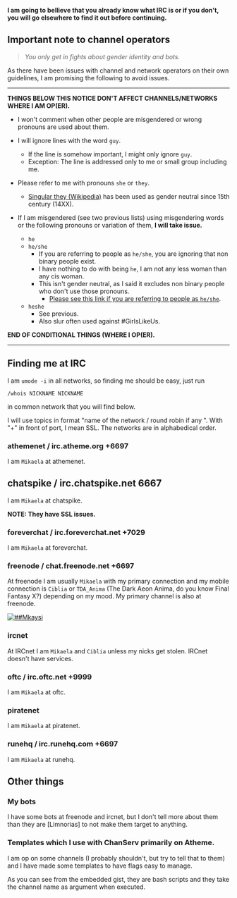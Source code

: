 <!DOCTYPE html>
<html>
<head>
<meta charset="UTF-8" />
<!-- <meta http-equiv="refresh" content="60" /> -->
<meta name="description" content="How do you find me at IRC." />
<meta name="author" content="Mikaela Suomalainen" />
<link rel="canonical" href="https://mkaysi.github.io/pages/irc.html">
<title>Where to find me at IRC?</title>
<link rel="stylesheet" type="text/css" href="../css.css" />
</head>
<body>

**I am going to bellieve that you already know what IRC is or if you 
don't, you will go elsewhere to find it out before continuing.**

## Important note to channel operators

<!-- This applies to MRA (cis)het transphobic, transmisogynist etc. 
people. If you aren't one, just skip this. -->

> *You only get in fights about gender identity and bots.*

As there have been issues with channel and network operators on their own 
guidelines, I am promising the following to avoid issues.

<hr/>

**THINGS BELOW THIS NOTICE DON'T AFFECT CHANNELS/NETWORKS WHERE I AM 
OP(ER).**

* I won't comment when other people are misgendered or wrong pronouns are 
used about them.
* I will ignore lines with the word `guy`.
    * If the line is somehow important, I might only ignore `guy`.
    * Exception: The line is addressed only to me or small group including 
    me.

* Please refer to me with pronouns `she` or `they`.
    * [Singular they (Wikipedia)](https://en.wikipedia.org/wiki/Gender-specific_and_gender-neutral_pronouns#Singular_they) has been used as gender 
    neutral since 15th century (14XX).

* If I am misgendered (see two previous lists) using misgendering words or 
the following pronouns or variation of them, **I will take issue.**
    * `he`
    * `he/she`
        * If you are referring to people as `he/she`, you are ignoring 
        that non binary people exist.
        * I have nothing to do with being `he`, I am not any less woman 
        than any cis woman.
        * This isn't gender neutral, as I said it excludes non binary 
        people who don't use those pronouns.
            * [Please see this link if you are referring to people as `he/she`](https://en.wikipedia.org/wiki/Gender-specific_and_gender-neutral_pronouns#Singular_they).
    * `heshe`
        * See previous.
        * Also slur often used against \#GirlsLikeUs.

**END OF CONDITIONAL THINGS (WHERE I OP(ER).**

<hr/>

## Finding me at IRC

I am `umode -i` in all networks, so finding me should be easy, just run

```
/whois NICKNAME NICKNAME
```

in common network that you will find below.

I will use topics in format "name of the network / round robin if any <port>". With "+" in front of port, I mean SSL.
The networks are in alphabedical order.

### athemenet / irc.atheme.org +6697

I am `Mikaela` at athemenet.

## chatspike / irc.chatspike.net 6667

I am `Mikaela` at chatspike.

**NOTE: They have SSL issues.**

### foreverchat / irc.foreverchat.net +7029 

I am `Mikaela` at foreverchat.

### freenode / chat.freenode.net +6697

At freenode I am usually `Mikaela` with my primary connection and my mobile 
connection is `Ciblia` or `TDA_Anima` (The Dark Aeon Anima, do you know 
Final Fantasy X?) depending on my mood. My primary channel is also at 
freenode.

[![##Mkaysi](https://kiwiirc.com/buttons/chat.freenode.net/%23Mikaela.png)](https://kiwiirc.com/client/chat.freenode.net:+6697/##Mikaela)

<!--
### irccloud / irc.irccloud.com +6697

I am `Mikaela` at IRCCloud.
-->

### ircnet

At IRCnet I am `Mikaela` and `Ciblia` unless my nicks get stolen. IRCnet 
doesn't have services.

### oftc / irc.oftc.net +9999

I am `Mikaela` at oftc.

### piratenet 

I am `Mikaela` at piratenet.

### runehq / irc.runehq.com +6697

I am `Mikaela` at runehq.

## Other things

### My bots

I have some bots at freenode and ircnet, but I don't tell more about them 
than they are [Limnorias] to not make them target to anything.

### Templates which I use with ChanServ primarily on Atheme.

I am op on some channels (I probably shouldn't, but try to tell that to 
them) and I have made some templates to have flags easy to manage.

As you can see from the embedded gist, they are bash scripts and they take 
the channel name as argument when executed.

<script src="https://gist.github.com/Mkaysi/597c03e41a20571e10af.js"></script>

</body>
<script>
  (function(i,s,o,g,r,a,m){i['GoogleAnalyticsObject']=r;i[r]=i[r]||function(){
    (i[r].q=i[r].q||[]).push(arguments)},i[r].l=1*new Date();a=s.createElement(o),
      m=s.getElementsByTagName(o)[0];a.async=1;a.src=g;m.parentNode.insertBefore(a,m)
        })(window,document,'script','//www.google-analytics.com/analytics.js','ga');

          ga('create', 'UA-40171169-1', 'mkaysi.github.io');
            ga('send', 'pageview');

            </script>
</html>
<!-- vim : set ft=markdown-->
